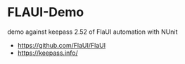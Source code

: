 # FLAUI-Demo  
demo against keepass 2.52 of FlaUI automation with NUnit  
- https://github.com/FlaUI/FlaUI
- https://keepass.info/
